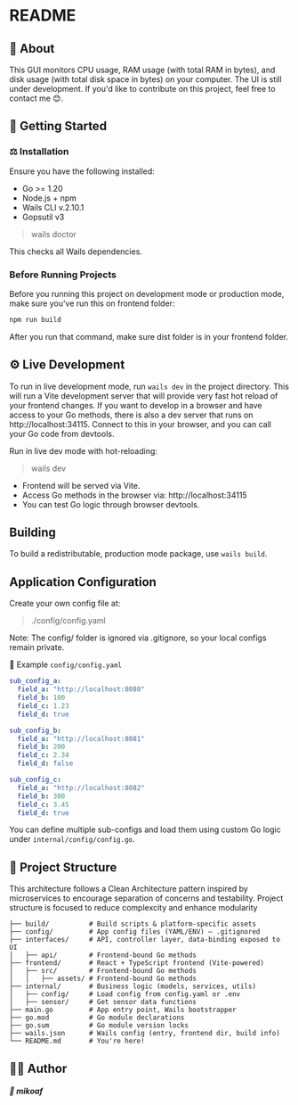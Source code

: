 # README

## 📌 About

This GUI monitors CPU usage, RAM usage (with total RAM in bytes), and disk usage (with total disk space in bytes) on your computer.
The UI is still under development. If you'd like to contribute on this project, feel free to contact me 😊.

## 🚀 Getting Started

### ⚖️ Installation

Ensure you have the following installed:

- Go >= 1.20
- Node.js + npm
- Wails CLI v.2.10.1
- Gopsutil v3

> wails doctor

This checks all Wails dependencies.

### Before Running Projects

Before you running this project on development mode or production mode, make sure you've run this on frontend folder:

```bash
npm run build
```

After you run that command, make sure dist folder is in your frontend folder.

## ⚙️ Live Development

To run in live development mode, run `wails dev` in the project directory. This will run a Vite development server that will provide very fast hot reload of your frontend changes. If you want to develop in a browser
and have access to your Go methods, there is also a dev server that runs on http://localhost:34115. Connect to this in your browser, and you can call your Go code from devtools.

Run in live dev mode with hot-reloading:

> wails dev

- Frontend will be served via Vite.
- Access Go methods in the browser via: http://localhost:34115
- You can test Go logic through browser devtools.

## Building

To build a redistributable, production mode package, use `wails build`.

## Application Configuration

Create your own config file at:

> ./config/config.yaml

Note: The config/ folder is ignored via .gitignore, so your local configs remain private.

🔑 Example `config/config.yaml`

```yaml
sub_config_a:
  field_a: "http://localhost:8080"
  field_b: 100
  field_c: 1.23
  field_d: true

sub_config_b:
  field_a: "http://localhost:8081"
  field_b: 200
  field_c: 2.34
  field_d: false

sub_config_c:
  field_a: "http://localhost:8082"
  field_b: 300
  field_c: 3.45
  field_d: true
```

You can define multiple sub-configs and load them using custom Go logic under `internal/config/config.go`.

## 🧱 Project Structure

This architecture follows a Clean Architecture pattern inspired by microservices to encourage separation of concerns and testability. Project structure is focused to reduce complexcity and enhance modularity

```plaintext
├── build/          # Build scripts & platform-specific assets
├── config/         # App config files (YAML/ENV) – .gitignored
├── interfaces/     # API, controller layer, data-binding exposed to UI
│   ├── api/        # Frontend-bound Go methods
├── frontend/       # React + TypeScript frontend (Vite-powered)
│   ├── src/        # Frontend-bound Go methods
│   │   ├── assets/ # Frontend-bound Go methods
├── internal/       # Business logic (models, services, utils)
│   ├── config/     # Load config from config.yaml or .env
│   ├── sensor/     # Get sensor data functions
├── main.go         # App entry point, Wails bootstrapper
├── go.mod          # Go module declarations
├── go.sum          # Go module version locks
├── wails.json      # Wails config (entry, frontend dir, build info)
└── README.md       # You're here!
```

## 👨‍💻 Author

##### 📧 mikoaf